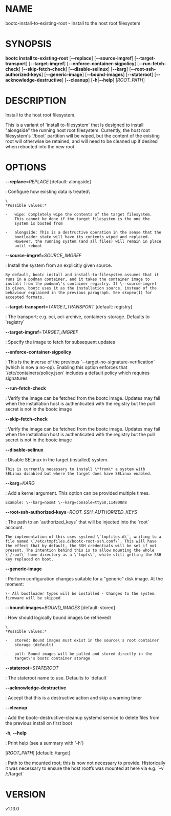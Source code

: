 # NAME

bootc-install-to-existing-root - Install to the host root filesystem

# SYNOPSIS

**bootc install to-existing-root** \[**\--replace**\]
\[**\--source-imgref**\] \[**\--target-transport**\]
\[**\--target-imgref**\] \[**\--enforce-container-sigpolicy**\]
\[**\--run-fetch-check**\] \[**\--skip-fetch-check**\]
\[**\--disable-selinux**\] \[**\--karg**\]
\[**\--root-ssh-authorized-keys**\] \[**\--generic-image**\]
\[**\--bound-images**\] \[**\--stateroot**\]
\[**\--acknowledge-destructive**\] \[**\--cleanup**\]
\[**-h**\|**\--help**\] \[*ROOT_PATH*\]

# DESCRIPTION

Install to the host root filesystem.

This is a variant of \`install to-filesystem\` that is designed to
install \"alongside\" the running host root filesystem. Currently, the
host root filesystem\'s \`/boot\` partition will be wiped, but the
content of the existing root will otherwise be retained, and will need
to be cleaned up if desired when rebooted into the new root.

# OPTIONS

**\--replace**=*REPLACE* \[default: alongside\]

:   Configure how existing data is treated\

    \
    *Possible values:*

    -   wipe: Completely wipe the contents of the target filesystem.
        This cannot be done if the target filesystem is the one the
        system is booted from

    -   alongside: This is a destructive operation in the sense that the
        bootloader state will have its contents wiped and replaced.
        However, the running system (and all files) will remain in place
        until reboot

**\--source-imgref**=*SOURCE_IMGREF*

:   Install the system from an explicitly given source.

    By default, bootc install and install-to-filesystem assumes that it
    runs in a podman container, and it takes the container image to
    install from the podman\'s container registry. If \--source-imgref
    is given, bootc uses it as the installation source, instead of the
    behaviour explained in the previous paragraph. See skopeo(1) for
    accepted formats.

**\--target-transport**=*TARGET_TRANSPORT* \[default: registry\]

:   The transport; e.g. oci, oci-archive, containers-storage. Defaults
    to \`registry\`

**\--target-imgref**=*TARGET_IMGREF*

:   Specify the image to fetch for subsequent updates

**\--enforce-container-sigpolicy**

:   This is the inverse of the previous
    \`\--target-no-signature-verification\` (which is now a no-op).
    Enabling this option enforces that \`/etc/containers/policy.json\`
    includes a default policy which requires signatures

**\--run-fetch-check**

:   Verify the image can be fetched from the bootc image. Updates may
    fail when the installation host is authenticated with the registry
    but the pull secret is not in the bootc image

**\--skip-fetch-check**

:   Verify the image can be fetched from the bootc image. Updates may
    fail when the installation host is authenticated with the registry
    but the pull secret is not in the bootc image

**\--disable-selinux**

:   Disable SELinux in the target (installed) system.

    This is currently necessary to install \*from\* a system with
    SELinux disabled but where the target does have SELinux enabled.

**\--karg**=*KARG*

:   Add a kernel argument. This option can be provided multiple times.

    Example: \--karg=nosmt \--karg=console=ttyS0,114800n8

**\--root-ssh-authorized-keys**=*ROOT_SSH_AUTHORIZED_KEYS*

:   The path to an \`authorized_keys\` that will be injected into the
    \`root\` account.

    The implementation of this uses systemd \`tmpfiles.d\`, writing to a
    file named \`/etc/tmpfiles.d/bootc-root-ssh.conf\`. This will have
    the effect that by default, the SSH credentials will be set if not
    present. The intention behind this is to allow mounting the whole
    \`/root\` home directory as a \`tmpfs\`, while still getting the SSH
    key replaced on boot.

**\--generic-image**

:   Perform configuration changes suitable for a \"generic\" disk image.
    At the moment:

    \- All bootloader types will be installed - Changes to the system
    firmware will be skipped

**\--bound-images**=*BOUND_IMAGES* \[default: stored\]

:   How should logically bound images be retrieved\

    \
    *Possible values:*

    -   stored: Bound images must exist in the source\'s root container
        storage (default)

    -   pull: Bound images will be pulled and stored directly in the
        target\'s bootc container storage

**\--stateroot**=*STATEROOT*

:   The stateroot name to use. Defaults to \`default\`

**\--acknowledge-destructive**

:   Accept that this is a destructive action and skip a warning timer

**\--cleanup**

:   Add the bootc-destructive-cleanup systemd service to delete files
    from the previous install on first boot

**-h**, **\--help**

:   Print help (see a summary with \'-h\')

\[*ROOT_PATH*\] \[default: /target\]

:   Path to the mounted root; this is now not necessary to provide.
    Historically it was necessary to ensure the host rootfs was mounted
    at here via e.g. \`-v /:/target\`

# VERSION

v1.13.0
